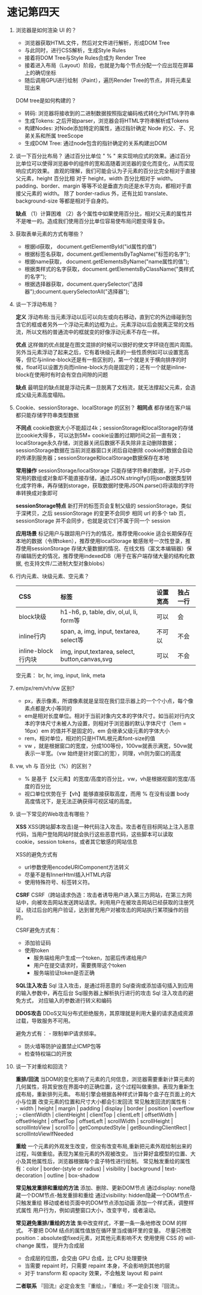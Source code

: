 # 速记第四天
1. 浏览器是如何渲染 UI 的？
   - 浏览器获取HTML文件，然后对文件进行解析，形成DOM Tree
   - 与此同时，进行CSS解析，生成Style Rules
   - 接着将DOM Tree与Style Rules合成为 Render Tree
   - 接着进入布局（Layout）阶段，也就是为每个节点分配一个应出现在屏幕上的确切坐标
   - 随后调用GPU进行绘制（Paint），遍历Render Tree的节点，并将元素呈现出来
   
   DOM tree是如何构建的？
     - 转码: 浏览器将接收到的二进制数据按照指定编码格式转化为HTML字符串
     - 生成Tokens: 之后开始parser，浏览器会将HTML字符串解析成Tokens
     - 构建Nodes: 对Node添加特定的属性，通过指针确定 Node 的父、子、兄弟关系和所属 treeScope
     - 生成DOM Tree: 通过node包含的指针确定的关系构建出DOM

2. 谈一下百分比布局？
   ​通过百分比单位 " % " 来实现响应式的效果。通过百分比单位可以使得浏览器中的组件的宽和高随着浏览器的变化而变化，从而实现响应式的效果。 直观的理解，我们可能会认为子元素的百分比完全相对于直接父元素，height 百分比相 对于 height，width 百分比相对于 width。 padding、border、margin 等等不论是垂直方向还是水平方向，都相对于直接父元素的 width。 除了 border-radius 外，还有比如 translate、background-size 等都是相对于自身的。
    
   **缺点**
   （1）计算困难 
   （2）各个属性中如果使用百分比，相对父元素的属性并不是唯一的。造成我们使用百分比单位容易使布局问题变得复杂。

3. 获取表单元素的方式有哪些？
   
   - 根据id获取， document.getElementById("id属性的值")
   - 根据标签名获取，document.getElementsByTagName("标签的名字");
   - 根据name获取， document.getElementsByName("name属性的值");
   - 根据类样式的名字获取，document.getElementsByClassName("类样式的名字");
   - 根据选择器获取，document.querySelector("选择器");document.querySelectorAll("选择器");

4. 谈一下浮动布局？
   
   **定义**
   浮动布局:当元素浮动以后可以向左或向右移动，直到它的外边缘碰到包含它的框或者另外一个浮动元素的边框为止。元素浮动以后会脱离正常的文档流，所以文档的普通流中的框就变的好像浮动元素不存在一样。

   **优点**
   这样做的优点就是在图文混排的时候可以很好的使文字环绕在图片周围。另外当元素浮动了起来之后，它有着块级元素的一些性质例如可以设置宽高等，但它与inline-block还是有一些区别的，第一个就是关于横向排序的时候，float可以设置方向而inline-block方向是固定的；还有一个就是inline-block在使用时有时会有空白间隙的问题


   **缺点**
   最明显的缺点就是浮动元素一旦脱离了文档流，就无法撑起父元素，会造成父级元素高度塌陷。


5. Cookie、sessionStorage、localStorage 的区别？
   **相同点**
   都存储在客户端
   都只能存储字符串类型数据

   **不同点**
   cookie数据大小不能超过4k；sessionStorage和localStorage的存储比cookie大得多，可以达到5M+
   cookie设置的过期时间之前一直有效；localStorage永久存储，浏览器关闭后数据不丢失除非主动删除数据；sessionStorage数据在当前浏览器窗口关闭后自动删除
   cookie的数据会自动的传递到服务器；sessionStorage和localStorage数据保存在本地

   **常用操作**
   sessionStorage/localStorage 只能存储字符串的数据，对于JS中常用的数组或对象却不能直接存储，通过JSON.stringify()将json数据类型转化成字符串，再存储到storage，获取数据时使用JSON.parse()将读取的字符串转换成对象即可

   **sessionStorage特点**
   新打开的标签页会复制父级的 sessionStorage，类似于深拷贝，之后 sessionStorage 的变更不会同步
   相同 url 的多个 tab 页，sessionStorage 并不会同步，也就是说它们不属于同一个 session

   **应用场景**
   标记用户与跟踪用户行为的情况，推荐使用cookie
   适合长期保存在本地的数据（令牌token），推荐使用localStorage
   敏感账号一次性登录，推荐使用sessionStorage
   存储大量数据的情况、在线文档（富文本编辑器）保存编辑历史的情况，推荐使用indexedDB（用于在客户端存储大量的结构化数据, 也支持文件/二进制大型对象blobs）


6. 行内元素、块级元素、空元素？

   | CSS                | 标签                                           | 设置宽高 | 独占一行 |
   | :----------------- | :--------------------------------------------- | :------- | :------- |
   | block块级          | h1-h6, p, table, div, ol,ul, li, form等        | 可以     | 会       |
   | inline行内         | span, a, img, input, textarea, select等        | 不可以   | 不会     |
   | inline-block行内块 | img, input,textarea, select, button,canvas,svg | 可以     | 不会     |

   空元素： br, hr, img, input, link, meta

7. em/px/rem/vh/vw 区别?
   
   - px，表示像素，所谓像素就是呈现在我们显示器上的一个个小点，每个像素点都是大小等同的
   - em是相对长度单位。相对于当前对象内文本的字体尺寸。如当前对行内文本的字体尺寸未被人为设置，则相对于浏览器的默认字体尺寸（1em = 16px）em 的值并不是固定的，em 会继承父级元素的字体大小
   - rem，相对单位，相对的只是HTML根元素font-size的值
   - vw ，就是根据窗口的宽度，分成100等份，100vw就表示满宽，50vw就表示一半宽。（vw 始终是针对窗口的宽），同理，vh则为窗口的高度

8. vw, vh 与 百分比（%）的区别？
   - % 是基于【父元素】的宽度/高度的百分比，vw，vh是根据视窗的宽度/高度的百分比
   - 视口单位优势在于【vh】能够直接获取高度，而用 % 在没有设置 body 高度情况下，是无法正确获得可视区域的高度。
  

9. 谈一下常见的Web攻击有哪些？

   **XSS**
   XSS(跨站脚本攻击)是一种代码注入攻击。攻击者在目标网站上注入恶意代码，当用户登陆网站时就会执行这些恶意代码，这些脚本可以读取 cookie，session tokens，或者其它敏感的网站信息
   
   XSS的避免方式有
     - url参数使用encodeURIComponent方法转义
     - 尽量不是有InnerHtml插入HTML内容
     - 使用特殊符号、标签转义符。

   **CSRF**
   CSRF（跨站请求伪造：攻击者诱导用户进入第三方网站，在第三方网站中，向被攻击网站发送跨站请求。利用用户在被攻击网站已经获取的注册凭证，绕过后台的用户验证，达到冒充用户对被攻击的网站执行某项操作的目的。

   CSRF避免方式有：
      - 添加验证码
      - 使用token
        - 服务端给用户生成一个token，加密后传递给用户
        - 用户在提交请求时，需要携带这个token
        - 服务端验证token是否正确

    **SQL注入攻击**
    Sql 注入攻击，是通过将恶意的 Sql查询或添加语句插入到应用的输入参数中，再在后台 Sql服务器上解析执行进行的攻击
    Sql 注入攻击的避免方式， 对应输入的参数进行转义和编码

    **DDOS攻击**
    DDoS又叫分布式拒绝服务，其原理就是利用大量的请求造成资源过载，导致服务不可用。

    避免方式有：
       - 限制单IP请求频率。
      - 防火墙等防护设置禁止ICMP包等
      - 检查特权端口的开放

10. 谈一下对重绘和回流？
      
    **重排/回流**
    当DOM的变化影响了元素的几何信息，浏览器需要重新计算元素的几何属性，将其安放在界面中的正确位置，这个过程叫做重排。表现为重新生成布局，重新排列元素。
    布局引擎会根据各种样式计算每个盒子在页面上的大小与位置
    改变元素的位置和尺寸大小都会引发回流
    常见触发回流的属性有： 
        - width | height | margin | padding | display | border | position | overflow ;
        - clientWidth | clientHeight | clientTop | clientLeft | offsetWidth | offsetHeight | offsetTop | offsetLeft | scrollWidth | scrollHeight | scrollIntoView | scrollTo | getComputedStyle | getBoundingClientRect | scrollIntoViewIfNeeded

    **重绘**
    一个元素的外观发生改变，但没有改变布局,重新把元素外观绘制出来的过程，叫做重绘。表现为某些元素的外观被改变。
    当计算好盒模型的位置、大小及其他属性后，浏览器根据每个盒子特性进行绘制。
    常见触发重绘的属性有：color | border-(style or radius) | visibility | background | text-decoration | outline | box-shadow

    **常见触发重排和重绘的方法**
    添加、删除、更新DOM节点
    通过display: none隐藏一个DOM节点-触发重排和重绘
    通过visibility: hidden隐藏一个DOM节点-只触发重绘
    移动或者给页面中的DOM节点添加动画
    添加一个样式表，调整样式属性
    用户行为，例如调整窗口大小，改变字号，或者滚动。

    **常见避免重排/重绘的方法**
    集中改变样式，不要一条一条地修改 DOM 的样式。
    不要把 DOM 结点的属性值放在循环里当成循环里的变量。
    尽量只修改position：absolute或fixed元素，对其他元素影响不大
    使用使用 CSS 的 will-change 属性， 提升为合成层
      - 合成层的位图，会交由 GPU 合成，比 CPU 处理要快
      - 当需要 repaint 时，只需要 repaint 本身，不会影响到其他的层
      - 对于 transform 和 opacity 效果，不会触发 layout 和 paint


    **二者联系**
    『回流』必定会发生『重绘』，『重绘』不一定会引发『回流』。

     